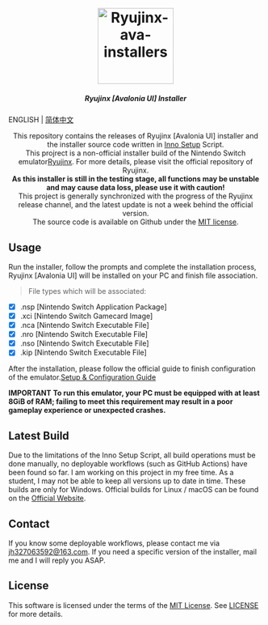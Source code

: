 <h1 align="center">
  <br>
  <a href="https://github.com/LuccaWang404/Ryujinx-ava-installers"><img src="https://pic.imgdb.cn/item/64e25563661c6c8e54b74b17.png" alt="Ryujinx-ava-installers" width="150"></a>
</h1>

<h5 align="center">
<b>Ryujinx [Avalonia UI] Installer</b>
</h5>

ENGLISH | [简体中文](./README.md)

<p align="center">
       This repository contains the releases of Ryujinx [Avalonia UI] installer and the installer source code written in <a href ="https://jrsoftware.org/isinfo.php">Inno 
       Setup</a> Script.</br>
       This projrect is a non-official installer build of the Nintendo Switch emulator<a href="https://github.com/Ryujinx/Ryujinx">Ryujinx</a>. For more details, please visit the official repository of Ryujinx.</br>
       <b>As this installer is still in the testing stage, all functions may be unstable and may cause data loss, please use it with caution! </b></br>
       This project is generally synchronized with the progress of the Ryujinx release channel, and the latest update is not a week behind the official version.</br>
    The source code is available on Github under the <a href="https://github.com/LuccaWang404/Ryujinx-ava-installers/LICENSE">MIT license</a>. </br>
</p>

## Usage
Run the installer, follow the prompts and complete the installation process, Ryujinx [Avalonia UI] will be installed on your PC and finish file association.
> File types which will be associated: 
- [x] .nsp [Nintendo Switch Application Package]
- [x] .xci [Nintendo Switch Gamecard Image]
- [x] .nca [Nintendo Switch Executable File]
- [x] .nro [Nintendo Switch Executable File]
- [x] .nso [Nintendo Switch Executable File]
- [x] .kip [Nintendo Switch Executable File]

After the installation, please follow the official guide to finish configuration of the emulator.[Setup & Configuration Guide](https://github.com/Ryujinx/Ryujinx/wiki/Ryujinx-Setup-&-Configuration-Guide)

**IMPORTANT**
**To run this emulator, your PC must be equipped with at least 8GiB of RAM; failing to meet this requirement may result in a poor gameplay experience or unexpected crashes.**

## Latest Build
Due to the limitations of the Inno Setup Script, all build operations must be done manually, no deployable workflows (such as GitHub Actions) have been found so far.
I am working on this project in my free time. As a student, I may not be able to keep all versions up to date in time.
These builds are only for Windows. Official builds for Linux / macOS can be found on the [Official Website](https://ryujinx.org/download).

## Contact
If you know some deployable workflows, please contact me via [jh327063592@163.com](mailto:jh327063592@163.com).
If you need a specific version of the installer, mail me and I will reply you ASAP.

## License
This software is licensed under the terms of the [MIT License](https://github.com/LuccaWang404/Ryujinx-ava-installers/LICENSE).
See [LICENSE]((https://github.com/LuccaWang404/Ryujinx-ava-installers/LICENSE)) for more details.
